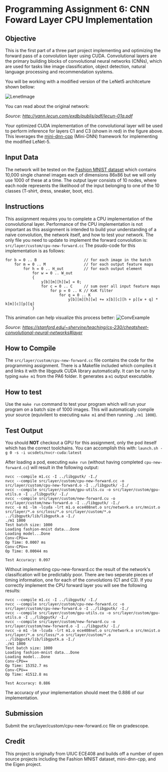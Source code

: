 
# Programming Assignment 6: CNN Foward Layer CPU Implementation

## Objective

This is the first part of a three part project implementing and optimizing the forward pass of a convolution layer using CUDA. Convolutional layers are the primary building blocks of convolutional neural networks (CNNs), which are used for tasks like image classification, object detection, natural language processing and recommendation systems. 

You will be working with a modified version of the LeNet5 architceture shown bellow:

![LenetImage](https://lh5.googleusercontent.com/84RlneM7JSDYDirUr_ceplL4G3-Peyq5dkLJTe2f-3Bj9KuWZjsH2A9Qq5PO5BRLrVfWGPnI3eQu8RkTPgyeUf9ZOWY9JbptVJy9LceAyHRn-O0kbzprx88yb82a5dnCR7EDP7n0)

You can read about the original network:

*Source: http://yann.lecun.com/exdb/publis/pdf/lecun-01a.pdf*

Your optimized CUDA implementation of the convolutional layer will be used to perform inference for layers C1 and C3 (shown in red) in the figure above. This leverages the [mini-dnn-cpp](https://github.com/iamhankai/mini-dnn-cpp) (Mini-DNN) framework for implementing the modified LeNet-5.

## Input Data

The network will be tested on the [Fashion MNIST dataset](https://github.com/zalandoresearch/fashion-mnist) which contains 10,000 single channel images each of dimensions 86x86 but we will only use 1000 of these at a time. The output layer consists of 10 nodes, where each node represents the likelihood of the input belonging to one of the 10 classes (T-shirt, dress, sneaker, boot, etc).

## Instructions

This assignment requires you to complete a CPU implementation of the convolutional layer. Performance of the CPU implementation is not important as this assignment is intended to build your understanding of a naive convolution, the network itself, and how to test your network. The only file you need to update to implement the forward convolution is:
`src/layer/custom/cpu-new-forward.cc`
The psudo-code for this implementation is as follows:
```{.ruby}
for b = 0 .. B                     // for each image in the batch 
    for m = 0 .. M                 // for each output feature maps
        for h = 0 .. H_out         // for each output element
            for w = 0 .. W_out
            {
                y[b][m][h][w] = 0;
                for c = 0 .. C     // sum over all input feature maps
                    for p = 0 .. K // KxK filter
                        for q = 0 .. K
                            y[b][m][h][w] += x[b][c][h + p][w + q] * k[m][c][p][q]
            }
```
This animation can help visualize this process better:
![ConvExample](https://stanford.edu/~shervine/teaching/cs-230/illustrations/convolution-layer-a.png?1c517e00cb8d709baf32fc3d39ebae67)

*Source: https://stanford.edu/~shervine/teaching/cs-230/cheatsheet-convolutional-neural-networks#layer*

## How to Compile

The `src/layer/custom/cpu-new-forward.cc` file contains the code for the programming assignment. There is a Makefile included which compiles it and links it with the libgputk CUDA library automatically. It can be run by typing `make m1` from the PA6 folder. It generates a `m1` output executable.

## How to test

Use the `make run` command to test your program which will run your program on a batch size of 1000 images. This will automatically compile your source (equivilent to executing `make m1` and then running `./m1 1000`).

## Test Output 

You should **NOT** checkout a GPU for this assignment, only the pod iteself which has the correct toolchains. You can accomplish this with:
`launch.sh -g 0 -s -i ucsdets/nvcr-cuda:latest`

After loading a pod, executing `make run` (without having completed `cpu-new-forward.cc`) will result in the following output:

```
nvcc --compile m1.cc -I ../libgputk/ -I./
nvcc --compile src/layer/custom/cpu-new-forward.cc -o src/layer/custom/cpu-new-forward.o -I ../libgputk/ -I./
nvcc --compile src/layer/custom/gpu-utils.cu -o src/layer/custom/gpu-utils.o -I ../libgputk/ -I./
nvcc --compile src/layer/custom/new-forward.cu -o src/layer/custom/new-forward.o -I ../libgputk/ -I./
nvcc -o m1 -lm -lcuda -lrt m1.o ece408net.o src/network.o src/mnist.o src/layer/*.o src/loss/*.o src/layer/custom/*.o ../libgputk/lib/libgputk.a -I./ 
./m1 1000
Test batch size: 1000
Loading fashion-mnist data...Done
Loading model...Done
Conv-CPU==
Op Time: 0.0007 ms
Conv-CPU==
Op Time: 0.00044 ms

Test Accuracy: 0.097
```
Without implementing cpu-new-forward.cc the result of the network's classification will be predictably poor. There are two seperate pieces of timing information, one for each of the convolutions (C1 and C3). If you correctly implement the CPU forward layer you will see the following results:
```
nvcc --compile m1.cc -I ../libgputk/ -I./
nvcc --compile src/layer/custom/cpu-new-forward.cc -o src/layer/custom/cpu-new-forward.o -I ../libgputk/ -I./
nvcc --compile src/layer/custom/gpu-utils.cu -o src/layer/custom/gpu-utils.o -I ../libgputk/ -I./
nvcc --compile src/layer/custom/new-forward.cu -o src/layer/custom/new-forward.o -I ../libgputk/ -I./
nvcc -o m1 -lm -lcuda -lrt m1.o ece408net.o src/network.o src/mnist.o src/layer/*.o src/loss/*.o src/layer/custom/*.o ../libgputk/lib/libgputk.a -I./ 
./m1 1000
Test batch size: 1000
Loading fashion-mnist data...Done
Loading model...Done
Conv-CPU==
Op Time: 15352.7 ms
Conv-CPU==
Op Time: 41512.8 ms

Test Accuracy: 0.886
```
The accuracy of your implementation should meet the 0.886 of our implementation.

## Submission

Submit the src/layer/custom/cpu-new-forward.cc file on gradescope.

## Credit

This project is originally from UIUC ECE408 and builds off a number of open source projects including the Fashion MNIST dataset, mini-dnn-cpp, and the Eigen project.
